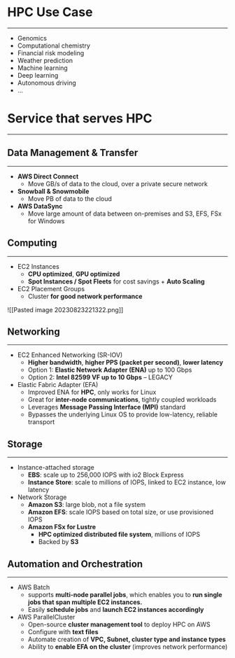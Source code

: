 # HPC Use Case
---

* Genomics
* Computational chemistry
* Financial risk modeling
* Weather prediction
* Machine learning
* Deep learning
* Autonomous driving
* ...

# Service that serves HPC
---

## Data Management & Transfer
---

* **AWS Direct Connect**
	* Move GB/s of data to the cloud, over a private secure network
* **Snowball & Snowmobile** 
	* Move PB of data to the cloud
* **AWS DataSync** 
	* Move large amount of data between on-premises and S3, EFS, FSx for Windows

## Computing
---

* EC2 Instances
	* **CPU optimized**, **GPU optimized** 
	* **Spot Instances / Spot Fleets** for cost savings + **Auto Scaling**
* EC2 Placement Groups
	* Cluster **for good network performance**

![[Pasted image 20230823221322.png]]

## Networking
---

* EC2 Enhanced Networking (SR-IOV)
	* **Higher bandwidth**, **higher PPS (packet per second)**, **lower latency**
	* Option 1: **Elastic Network Adapter (ENA)** up to 100 Gbps
	* Option 2: **Intel 82599 VF up to 10 Gbps** – LEGACY
* Elastic Fabric Adapter (EFA)
	* Improved ENA for **HPC**, only works for Linux
	* Great for **inter-node communications**, tightly coupled workloads
	* Leverages **Message Passing Interface (MPI)** standard
	* Bypasses the underlying Linux OS to provide low-latency, reliable transport

## Storage
---

* Instance-attached storage
	* **EBS**: scale up to 256,000 IOPS with io2 Block Express
	* **Instance Store**: scale to millions of IOPS, linked to EC2 instance, low latency
* Network Storage
	* **Amazon S3**: large blob, not a file system
	* **Amazon EFS**: scale IOPS based on total size, or use provisioned IOPS
	* **Amazon FSx for Lustre**
		* **HPC optimized distributed file system**, millions of IOPS 
		* Backed by **S3**

## Automation and Orchestration
---

* AWS Batch
	* supports **multi-node parallel jobs**, which enables you to **run single jobs that span multiple EC2 instances.**
	* Easily **schedule jobs** and **launch EC2 instances accordingly**
* AWS ParallelCluster
	* Open-source **cluster management tool** to deploy HPC on AWS
	* Configure with **text files**
	* Automate creation of **VPC, Subnet, cluster type and instance types**
	* Ability to **enable EFA on the cluster** (improves network performance)
